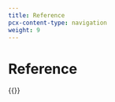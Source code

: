 ```yaml
---
title: Reference
pcx-content-type: navigation
weight: 9
---
```


# Reference

{{<directory-listing>}}